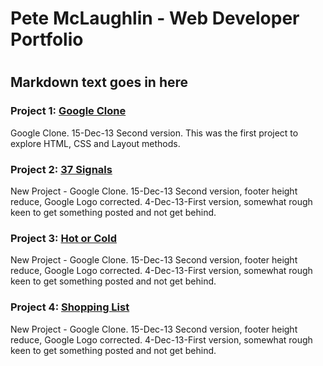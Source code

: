 # Pete McLaughlin - Web Developer Portfolio <h1>

## Markdown text goes in here

### Project 1: [Google Clone](https://petemclaughlin.github.io/gogle-clone) 
Google Clone. 15-Dec-13 Second version.  This was the first project to explore HTML, CSS and Layout methods.

### Project 2: [37 Signals](https://petemclaughlin.github.io/37signals) 
New Project - Google Clone. 15-Dec-13 Second version, footer height reduce, Google Logo corrected. 4-Dec-13-First version, somewhat rough keen to get something posted and not get behind.

### Project 3: [Hot or Cold](https://petemclaughlin.github.io/hot-or-cold) 
New Project - Google Clone. 15-Dec-13 Second version, footer height reduce, Google Logo corrected. 4-Dec-13-First version, somewhat rough keen to get something posted and not get behind.

### Project 4: [Shopping List](https://petemclaughlin.github.io/shoppinglist) 
New Project - Google Clone. 15-Dec-13 Second version, footer height reduce, Google Logo corrected. 4-Dec-13-First version, somewhat rough keen to get something posted and not get behind.
